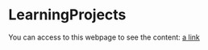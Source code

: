 # LearningProjects

You can access to this webpage to see the content: [a link](https://joaquinrajmilevich.github.io/LearningProject/)
